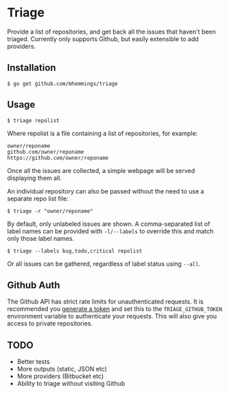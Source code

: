 # Triage

Provide a list of repositories, and get back all the issues that haven't been triaged. Currently only supports Github, but easily extensible to add providers.

## Installation

```console
$ go get github.com/mhemmings/triage
```

## Usage

```console
$ triage repolist
```

Where repolist is a file containing a list of repositories, for example:

```
owner/reponame
github.com/owner/reponame
https://github.com/owner/reponame
```

Once all the issues are collected, a simple webpage will be served displaying them all.

An individual repository can also be passed without the need to use a separate repo list file:

```console
$ triage -r "owner/reponame"
```

By default, only unlabeled issues are shown. A comma-separated list of label names can be provided with `-l/--labels` to override this and match only those label names.


```console
$ triage --labels bug,todo,critical repolist
```

Or all issues can be gathered, regardless of label status using `--all`.

## Github Auth

The Github API has strict rate limits for unauthenticated requests. It is recommended you [generate a token](https://help.github.com/articles/creating-a-personal-access-token-for-the-command-line/) and set this to the `TRIAGE_GITHUB_TOKEN` environment variable to authenticate your requests. This will also give you access to private repositories.

## TODO

- Better tests
- More outputs (static, JSON etc)
- More providers (Bitbucket etc)
- Ability to triage without visiting Github
